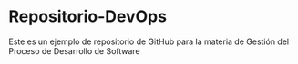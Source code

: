 # Repositorio-DevOps
Este es un ejemplo de repositorio de GitHub para la materia de Gestión del Proceso de Desarrollo de Software
